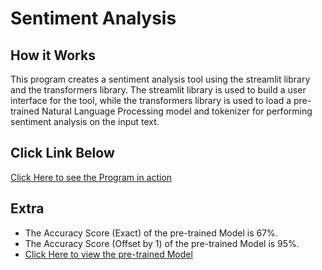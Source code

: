 # Sentiment Analysis
## How it Works
This program creates a sentiment analysis tool using the streamlit library and the transformers library. The streamlit 
library is used to build a user interface for the tool, while the transformers library is used to load a pre-trained 
Natural Language Processing model and tokenizer for performing sentiment analysis on the input text.

## Click Link Below 
[Click Here to see the Program in action](https://itsnotrohit02-sentimentanalysis-sentimentapp-ju7zad.streamlit.app/)

## Extra
* The Accuracy Score (Exact) of the pre-trained Model is 67%.
* The Accuracy Score (Offset by 1) of the pre-trained Model is 95%.
* [Click Here to view the pre-trained Model](https://huggingface.co/nlptown/bert-base-multilingual-uncased-sentiment)
